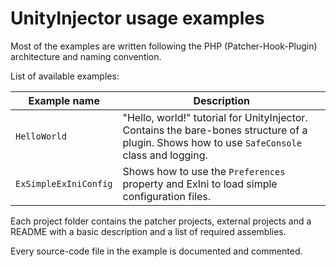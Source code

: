 # UnityInjector usage examples

Most of the examples are written following the PHP (Patcher-Hook-Plugin) architecture and naming convention.

List of available examples:

| Example name | Description |
| ------------ | ----------- |
| `HelloWorld` | "Hello, world!" tutorial for UnityInjector. Contains the bare-bones structure of a plugin. Shows how to use `SafeConsole` class and logging. |
| `ExSimpleExIniConfig` | Shows how to use the `Preferences` property and ExIni to load simple configuration files. |

Each project folder contains the patcher projects, external projects and a README with a basic description and a list of required assemblies.

Every source-code file in the example is documented and commented.